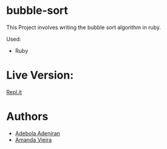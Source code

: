 # bubble-sort
This Project involves writing the bubble sort algorithm in ruby.

Used:
- Ruby

# Live Version:
[Repl.it](https://repl.it/@vieiramanda11/Bubble-Sort-Bubble-Sort-By)

# Authors
- [Adebola Adeniran](https://github.com/onedebos/)
- [Amanda Vieira](http://github.com/vieiramanda11)
